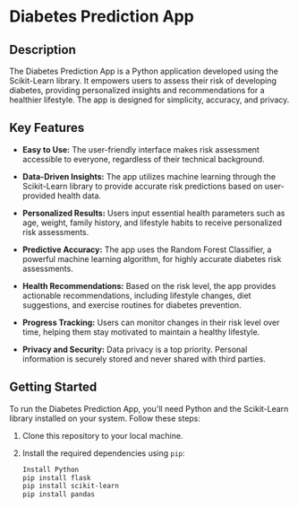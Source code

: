 # Diabetes Prediction App

## Description

The Diabetes Prediction App is a Python application developed using the Scikit-Learn library. It empowers users to assess their risk of developing diabetes, providing personalized insights and recommendations for a healthier lifestyle. The app is designed for simplicity, accuracy, and privacy.

## Key Features

- **Easy to Use:** The user-friendly interface makes risk assessment accessible to everyone, regardless of their technical background.

- **Data-Driven Insights:** The app utilizes machine learning through the Scikit-Learn library to provide accurate risk predictions based on user-provided health data.

- **Personalized Results:** Users input essential health parameters such as age, weight, family history, and lifestyle habits to receive personalized risk assessments.

- **Predictive Accuracy:** The app uses the Random Forest Classifier, a powerful machine learning algorithm, for highly accurate diabetes risk assessments.

- **Health Recommendations:** Based on the risk level, the app provides actionable recommendations, including lifestyle changes, diet suggestions, and exercise routines for diabetes prevention.

- **Progress Tracking:** Users can monitor changes in their risk level over time, helping them stay motivated to maintain a healthy lifestyle.

- **Privacy and Security:** Data privacy is a top priority. Personal information is securely stored and never shared with third parties.

## Getting Started

To run the Diabetes Prediction App, you'll need Python and the Scikit-Learn library installed on your system. Follow these steps:

1. Clone this repository to your local machine.

2. Install the required dependencies using `pip`:

   ```bash
   Install Python 
   pip install flask
   pip install scikit-learn
   pip install pandas
   
